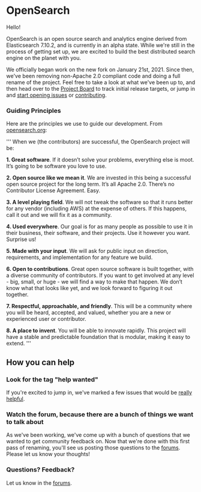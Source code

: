 # OpenSearch

Hello!

OpenSearch is an open source search and analytics engine derived from Elasticsearch 7.10.2, and is currently in an alpha state. While we're still in the process of getting set up, we are excited to build the best distributed search engine on the planet with you.

We officially began work on the new fork on January 21st, 2021.  Since then, we've been removing non-Apache 2.0 compliant code and doing a full rename of the project. Feel free to take a look at what we've been up to, and then head over to the [Project Board](https://github.com/opensearch-project/OpenSearch/projects) to track initial release targets, or jump in and [start opening issues](https://github.com/opensearch-project/OpenSearch/issues/new/choose) or [contributing](https://github.com/opensearch-project/OpenSearch/blob/main/CONTRIBUTING.md).

### Guiding Principles

Here are the principles we use to guide our development.  From [opensearch.org](http://opensearch.org):

'''
When we (the contributors) are successful, the OpenSearch project will be:

**1. Great software**. If it doesn’t solve your problems, everything else is moot. It’s going to be software you love to use.

**2. Open source like we mean it**. We are invested in this being a successful open source project for the long term. It’s all Apache 2.0. There’s no Contributor License Agreement. Easy.

**3. A level playing field**. We will not tweak the software so that it runs better for any vendor (including AWS) at the expense of others. If this happens, call it out and we will fix it as a community.

**4. Used everywhere**. Our goal is for as many people as possible to use it in their business, their software, and their projects. Use it however you want. Surprise us!

**5. Made with your input**. We will ask for public input on direction, requirements, and implementation for any feature we build.

**6. Open to contributions**. Great open source software is built together, with a diverse community of contributors. If you want to get involved at any level - big, small, or huge - we will find a way to make that happen. We don’t know what that looks like yet, and we look forward to figuring it out together.

**7. Respectful, approachable, and friendly**. This will be a community where you will be heard, accepted, and valued, whether you are a new or experienced user or contributor.

**8. A place to invent**. You will be able to innovate rapidly. This project will have a stable and predictable foundation that is modular, making it easy to extend.
'''

## How you can help

### Look for the tag "help wanted"

If you're excited to jump in, we've marked a few issues that would be [really helpful](https://github.com/opensearch-project/OpenSearch/issues?q=is%3Aissue+is%3Aopen+label%3A%22help+wanted%22).

### Watch the forum, because there are a bunch of things we want to talk about
As we've been working, we've come up with a bunch of questions that we wanted to get community feedback on.  Now that we're done with this first pass of renaming, you'll see us posting those questions to the [forums](https://discuss.opendistrocommunity.dev/).  Please let us know your thoughts!

### Questions?  Feedback?

Let us know in the [forums](https://discuss.opendistrocommunity.dev/).
